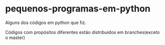 # pequenos-programas-em-python
Alguns dos códigos em python que fiz.

Códigos com propósitos diferentes estão distribuídos em branches(exceto o master)
